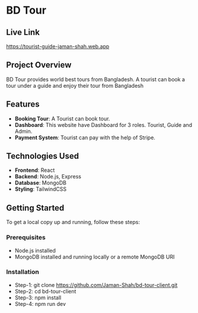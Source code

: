 # BD Tour

## Live Link

https://tourist-guide-jaman-shah.web.app

## Project Overview

BD Tour provides world best tours from Bangladesh. A tourist can book a tour under a guide and enjoy their tour from Bangladesh

## Features

- **Booking Tour**: A Tourist can book tour.
- **Dashboard**: This website have Dashboard for 3 roles. Tourist, Guide and Admin.
- **Payment System**: Tourist can pay with the help of Stripe.

## Technologies Used

- **Frontend**: React
- **Backend**: Node.js, Express
- **Database**: MongoDB
- **Styling**: TailwindCSS

## Getting Started

To get a local copy up and running, follow these steps:

### Prerequisites

- Node.js installed
- MongoDB installed and running locally or a remote MongoDB URI

### Installation

- Step-1: git clone https://github.com/Jaman-Shah/bd-tour-client.git
- Step-2: cd bd-tour-client
- Step-3: npm install
- Step-4: npm run dev

